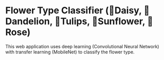 # Flower Type Classifier (🌼Daisy, 🌺Dandelion, 💐Tulips, 🌻Sunflower, 🥀Rose) 

This web application uses deep learning (Convolutional Neural Network) with transfer learning (MobileNet) to classify the flower type.

